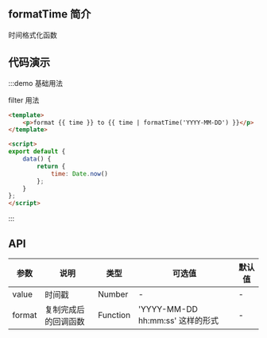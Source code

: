 ## formatTime 简介

时间格式化函数

## 代码演示

:::demo 基础用法

filter 用法

```html
<template>
    <p>format {{ time }} to {{ time | formatTime('YYYY-MM-DD') }}</p>
</template>

<script>
export default {
    data() {
        return {
            time: Date.now()
        };
    }
};
</script>
```
:::

## API

| 参数 | 说明 | 类型 | 可选值 | 默认值 |
|-------- |-------------- |------ |---------------  |-------- |
| value | 时间戳 | Number | - | - |
| format | 复制完成后的回调函数 | Function | 'YYYY-MM-DD hh:mm:ss' 这样的形式 | - |


<script>
export default {
    data() {
        return {
            time: Date.now()
        };
    }
};
</script>
